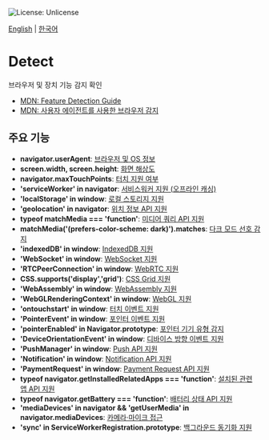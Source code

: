 ![License: Unlicense](https://img.shields.io/github/license/wantaekchoi/detect)

[English](README.md) | [한국어](README-ko.md)

# Detect

브라우저 및 장치 기능 감지 확인

- [MDN: Feature Detection Guide](https://developer.mozilla.org/docs/Learn_web_development/Extensions/Testing/Feature_detection)
- [MDN: 사용자 에이전트를 사용한 브라우저 감지](https://developer.mozilla.org/ko/docs/Web/HTTP/Guides/Browser_detection_using_the_user_agent)

## 주요 기능
- **navigator.userAgent**: [브라우저 및 OS 정보](https://developer.mozilla.org/docs/Web/API/Navigator/userAgent)
- **screen.width, screen.height**: [화면 해상도](https://developer.mozilla.org/docs/Web/API/Screen)
- **navigator.maxTouchPoints**: [터치 지원 여부](https://developer.mozilla.org/docs/Web/API/Navigator/maxTouchPoints)
- **'serviceWorker' in navigator**: [서비스워커 지원 (오프라인 캐싱)](https://developer.mozilla.org/docs/Web/API/Service_Worker_API)
- **'localStorage' in window**: [로컬 스토리지 지원](https://developer.mozilla.org/docs/Web/API/Window/localStorage)
- **'geolocation' in navigator**: [위치 정보 API 지원](https://developer.mozilla.org/docs/Web/API/Geolocation_API)
- **typeof matchMedia === 'function'**: [미디어 쿼리 API 지원](https://developer.mozilla.org/docs/Web/API/Window/matchMedia)
- **matchMedia('(prefers-color-scheme: dark)').matches**: [다크 모드 선호 감지](https://developer.mozilla.org/docs/Web/CSS/@media/prefers-color-scheme)
- **'indexedDB' in window**: [IndexedDB 지원](https://developer.mozilla.org/docs/Web/API/IndexedDB_API)
- **'WebSocket' in window**: [WebSocket 지원](https://developer.mozilla.org/docs/Web/API/WebSocket)
- **'RTCPeerConnection' in window**: [WebRTC 지원](https://developer.mozilla.org/docs/Web/API/RTCPeerConnection)
- **CSS.supports('display','grid')**: [CSS Grid 지원](https://developer.mozilla.org/docs/Web/API/CSS/supports)
- **'WebAssembly' in window**: [WebAssembly 지원](https://developer.mozilla.org/docs/WebAssembly)
- **'WebGLRenderingContext' in window**: [WebGL 지원](https://developer.mozilla.org/docs/Web/API/WebGLRenderingContext)
- **'ontouchstart' in window**: [터치 이벤트 지원](https://developer.mozilla.org/docs/Web/API/GlobalEventHandlers/ontouchstart)
- **'PointerEvent' in window**: [포인터 이벤트 지원](https://developer.mozilla.org/docs/Web/API/PointerEvent)
- **'pointerEnabled' in Navigator.prototype**: [포인터 기기 유형 감지](https://developer.mozilla.org/docs/Web/API/Navigator/pointerEnabled)
- **'DeviceOrientationEvent' in window**: [디바이스 방향 이벤트 지원](https://developer.mozilla.org/docs/Web/API/DeviceOrientationEvent)
- **'PushManager' in window**: [Push API 지원](https://developer.mozilla.org/docs/Web/API/PushManager)
- **'Notification' in window**: [Notification API 지원](https://developer.mozilla.org/docs/Web/API/Notification)
- **'PaymentRequest' in window**: [Payment Request API 지원](https://developer.mozilla.org/docs/Web/API/Payment_Request_API)
- **typeof navigator.getInstalledRelatedApps === 'function'**: [설치된 관련 앱 API 지원](https://developer.mozilla.org/docs/Web/API/Navigator/getInstalledRelatedApps)
- **typeof navigator.getBattery === 'function'**: [배터리 상태 API 지원](https://developer.mozilla.org/docs/Web/API/Battery_Status_API)
- **'mediaDevices' in navigator && 'getUserMedia' in navigator.mediaDevices**: [카메라·마이크 접근](https://developer.mozilla.org/docs/Web/API/MediaDevices)
- **'sync' in ServiceWorkerRegistration.prototype**: [백그라운드 동기화 지원](https://developer.mozilla.org/docs/Web/API/Background_Synchronization_API)

